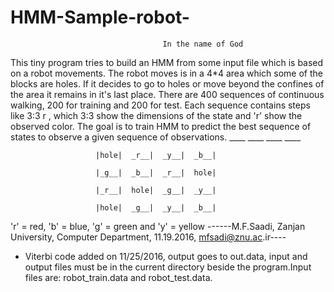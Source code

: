 # HMM-Sample-robot-
                                      In the name of God
This tiny program tries to build an HMM from some input file which is based on a robot movements.
The robot moves is in a 4*4 area which some of the blocks are holes. If it decides to go to holes
or move beyond the confines of the area it remains in it's last place. There are 400 sequences of
continuous walking, 200 for training and 200 for test. Each sequence contains steps like 3:3 r  ,
which 3:3 show the dimensions of the state and 'r' show the observed color. The goal is  to train
HMM to predict the best sequence of states to observe a given sequence of observations.
                        ____   ____   ____   ____
                        
                       |hole|  _r__|  _y__|  _b__|
                       
                       |_g__|  _b__|  _r__|  hole|
                       
                       |_r__|  hole|  _g__|  _y__|
                       
                       |hole|  _g__|  _y__|  _b__|

 'r' = red, 'b' = blue, 'g' = green and 'y' = yellow
 ------M.F.Saadi, Zanjan University, Computer Department, 11.19.2016, mfsadi@znu.ac.ir----
 * Viterbi code added on 11/25/2016, output goes to out.data, input and output files must be in 
 the current directory beside the program.Input files are: robot_train.data and robot_test.data.
